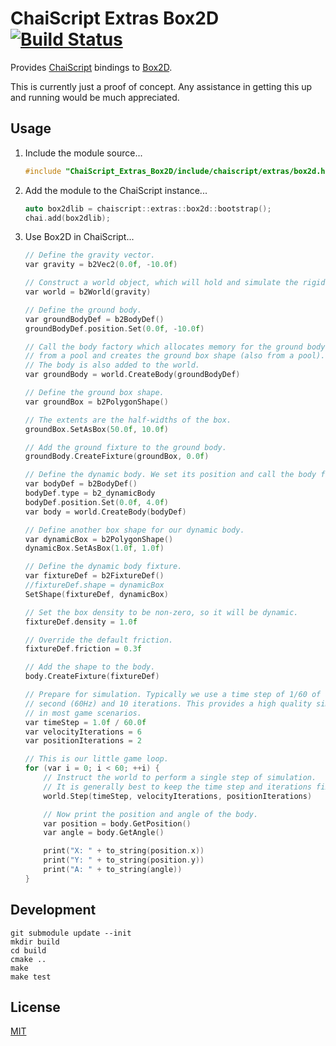 # ChaiScript Extras Box2D [![Build Status](https://travis-ci.org/RobLoach/ChaiScript_Extras_Box2D.svg?branch=master)](https://travis-ci.org/RobLoach/ChaiScript_Extras_Box2D)

Provides [ChaiScript](https://github.com/ChaiScript/ChaiScript) bindings to [Box2D](https://github.com/erincatto/Box2D).

This is currently just a proof of concept. Any assistance in getting this up and running would be much appreciated.

## Usage

1. Include the module source...
    ```cpp
    #include "ChaiScript_Extras_Box2D/include/chaiscript/extras/box2d.hpp"
    ```

2. Add the module to the ChaiScript instance...
    ```cpp
    auto box2dlib = chaiscript::extras::box2d::bootstrap();
    chai.add(box2dlib);
    ```

3. Use Box2D in ChaiScript...
    ```c
    // Define the gravity vector.
    var gravity = b2Vec2(0.0f, -10.0f)

    // Construct a world object, which will hold and simulate the rigid bodies.
    var world = b2World(gravity)

    // Define the ground body.
    var groundBodyDef = b2BodyDef()
    groundBodyDef.position.Set(0.0f, -10.0f)

    // Call the body factory which allocates memory for the ground body
    // from a pool and creates the ground box shape (also from a pool).
    // The body is also added to the world.
    var groundBody = world.CreateBody(groundBodyDef)

    // Define the ground box shape.
    var groundBox = b2PolygonShape()

    // The extents are the half-widths of the box.
    groundBox.SetAsBox(50.0f, 10.0f)

    // Add the ground fixture to the ground body.
    groundBody.CreateFixture(groundBox, 0.0f)

    // Define the dynamic body. We set its position and call the body factory.
    var bodyDef = b2BodyDef()
    bodyDef.type = b2_dynamicBody
    bodyDef.position.Set(0.0f, 4.0f)
    var body = world.CreateBody(bodyDef)

    // Define another box shape for our dynamic body.
    var dynamicBox = b2PolygonShape()
    dynamicBox.SetAsBox(1.0f, 1.0f)

    // Define the dynamic body fixture.
    var fixtureDef = b2FixtureDef()
    //fixtureDef.shape = dynamicBox
    SetShape(fixtureDef, dynamicBox)

    // Set the box density to be non-zero, so it will be dynamic.
    fixtureDef.density = 1.0f

    // Override the default friction.
    fixtureDef.friction = 0.3f

    // Add the shape to the body.
    body.CreateFixture(fixtureDef)

    // Prepare for simulation. Typically we use a time step of 1/60 of a
    // second (60Hz) and 10 iterations. This provides a high quality simulation
    // in most game scenarios.
    var timeStep = 1.0f / 60.0f
    var velocityIterations = 6
    var positionIterations = 2

    // This is our little game loop.
    for (var i = 0; i < 60; ++i) {
        // Instruct the world to perform a single step of simulation.
        // It is generally best to keep the time step and iterations fixed.
        world.Step(timeStep, velocityIterations, positionIterations)

        // Now print the position and angle of the body.
        var position = body.GetPosition()
        var angle = body.GetAngle()

        print("X: " + to_string(position.x))
        print("Y: " + to_string(position.y))
        print("A: " + to_string(angle))
    }
    ```

## Development

```
git submodule update --init
mkdir build
cd build
cmake ..
make
make test
```

## License

[MIT](LICENSE)

